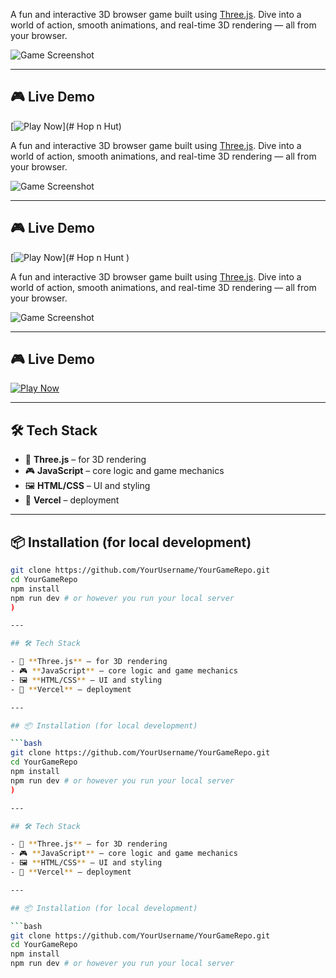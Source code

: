 A fun and interactive 3D browser game built using [Three.js](https://threejs.org/). Dive into a world of action, smooth animations, and real-time 3D rendering — all from your browser.

![Game Screenshot](./screenshots/preview.png) <!-- Optional: Replace with your actual screenshot path -->

---

## 🎮 Live Demo

[![Play Now](https://img.shields.io/badge/Play-Demo-blue?style=for-the-badge)](# Hop n Hut)

A fun and interactive 3D browser game built using [Three.js](https://threejs.org/). Dive into a world of action, smooth animations, and real-time 3D rendering — all from your browser.

![Game Screenshot](./screenshots/preview.png) <!-- Optional: Replace with your actual screenshot path -->

---

## 🎮 Live Demo

[![Play Now](https://img.shields.io/badge/Play-Demo-blue?style=for-the-badge)](# Hop n Hunt )

A fun and interactive 3D browser game built using [Three.js](https://threejs.org/). Dive into a world of action, smooth animations, and real-time 3D rendering — all from your browser.

![Game Screenshot](./screenshots/preview.png) <!-- Optional: Replace with your actual screenshot path -->

---

## 🎮 Live Demo

[![Play Now](https://img.shields.io/badge/Play-Demo-blue?style=for-the-badge)](https://hop-n-hunt.vercel.app/)

---

## 🛠️ Tech Stack

- 🧱 **Three.js** – for 3D rendering
- 🎮 **JavaScript** – core logic and game mechanics
- 🖼️ **HTML/CSS** – UI and styling
- 🔗 **Vercel** – deployment

---

## 📦 Installation (for local development)

```bash
git clone https://github.com/YourUsername/YourGameRepo.git
cd YourGameRepo
npm install
npm run dev # or however you run your local server
)

---

## 🛠️ Tech Stack

- 🧱 **Three.js** – for 3D rendering
- 🎮 **JavaScript** – core logic and game mechanics
- 🖼️ **HTML/CSS** – UI and styling
- 🔗 **Vercel** – deployment

---

## 📦 Installation (for local development)

```bash
git clone https://github.com/YourUsername/YourGameRepo.git
cd YourGameRepo
npm install
npm run dev # or however you run your local server
)

---

## 🛠️ Tech Stack

- 🧱 **Three.js** – for 3D rendering
- 🎮 **JavaScript** – core logic and game mechanics
- 🖼️ **HTML/CSS** – UI and styling
- 🔗 **Vercel** – deployment

---

## 📦 Installation (for local development)

```bash
git clone https://github.com/YourUsername/YourGameRepo.git
cd YourGameRepo
npm install
npm run dev # or however you run your local server
